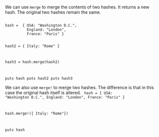 We can use `merge` to merge the contents of two hashes.
It returns a new hash. The original two hashes remain the same.

<codeblock language="ruby" type="lesson">
<code>
hash =  { USA: "Washington D.C.",
          England: "London",
          France: "Paris" }

hash2 = {
  Italy: "Rome"
}

hash3 = hash.merge(hash2)

puts hash
puts hash2
puts hash3
</code>
</codeblock>

We can also use `merge!` to merge two hashes.
The difference is that in this case the original hash itself is altered.
<codeblock language="ruby" type="lesson">
<code>
hash =  { USA: "Washington D.C.",
          England: "London",
          France: "Paris" }

hash.merge!({ Italy: "Rome"})

puts hash
</code>
</codeblock>
